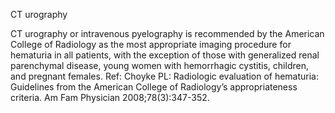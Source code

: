 CT urography

CT urography or intravenous pyelography is recommended by the American College of Radiology as the most appropriate imaging procedure for hematuria in all patients, with the exception of those with generalized renal parenchymal disease, young women with hemorrhagic cystitis, children, and pregnant females.
Ref: Choyke PL: Radiologic evaluation of hematuria: Guidelines from the American College of Radiology’s appropriateness criteria. Am Fam Physician 2008;78(3):347-352.